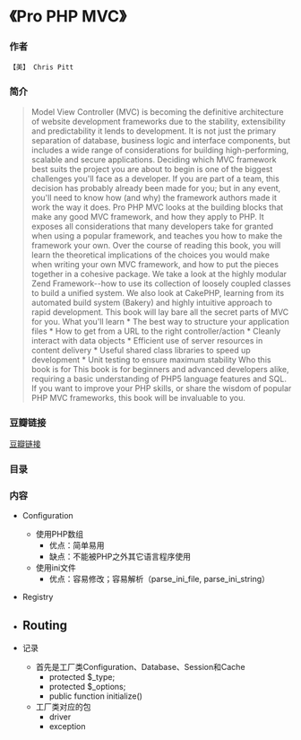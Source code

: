 《Pro PHP MVC》
=============================

### 作者
    【美】 Chris Pitt 

### 简介
> Model View Controller (MVC) is becoming the definitive architecture of website development frameworks due to the stability, extensibility and predictability it lends to development. It is not just the primary separation of database, business logic and interface components, but includes a wide range of considerations for building high-performing, scalable and secure applications. Deciding which MVC framework best suits the project you are about to begin is one of the biggest challenges you'll face as a developer. If you are part of a team, this decision has probably already been made for you; but in any event, you'll need to know how (and why) the framework authors made it work the way it does. Pro PHP MVC looks at the building blocks that make any good MVC framework, and how they apply to PHP. It exposes all considerations that many developers take for granted when using a popular framework, and teaches you how to make the framework your own. Over the course of reading this book, you will learn the theoretical implications of the choices you would make when writing your own MVC framework, and how to put the pieces together in a cohesive package. We take a look at the highly modular Zend Framework--how to use its collection of loosely coupled classes to build a unified system. We also look at CakePHP, learning from its automated build system (Bakery) and highly intuitive approach to rapid development. This book will lay bare all the secret parts of MVC for you. What you'll learn * The best way to structure your application files * How to get from a URL to the right controller/action * Cleanly interact with data objects * Efficient use of server resources in content delivery * Useful shared class libraries to speed up development * Unit testing to ensure maximum stability Who this book is for This book is for beginners and advanced developers alike, requiring a basic understanding of PHP5 language features and SQL. If you want to improve your PHP skills, or share the wisdom of popular PHP MVC frameworks, this book will be invaluable to you.

### 豆瓣链接
  [豆瓣链接](http://book.douban.com/subject/10427856/)

### 目录

### 内容

* Configuration
  - 使用PHP数组
    - 优点：简单易用
    - 缺点：不能被PHP之外其它语言程序使用
  - 使用ini文件
    - 优点：容易修改；容易解析（parse_ini_file, parse_ini_string）
  
* Registry
* Routing
  -   
  
* 记录
  - 首先是工厂类Configuration、Database、Session和Cache
    - protected $_type;
    - protected $_options;
    - public function initialize()
  - 工厂类对应的包
    - driver
    - exception
    

